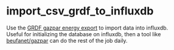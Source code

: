 # import_csv_grdf_to_influxdb

Use the [GRDF gazpar energy export](https://monespace.grdf.fr/monespace/particulier/consommation/consommations) to import data into influxdb.  
Useful for initializing the database on influxdb, then a tool like [beufanet/gazpar](https://github.com/beufanet/gazpar) can do the rest of the job daily.